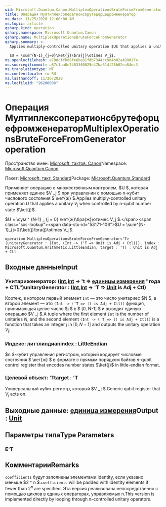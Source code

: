 ```yaml
---
uid: Microsoft.Quantum.Canon.MultiplexOperationsBruteForceFromGenerator
title: Операция Мултиплексоператионсбрутефорцефромженератор
ms.date: 11/25/2020 12:00:00 AM
ms.topic: article
qsharp.kind: operation
qsharp.namespace: Microsoft.Quantum.Canon
qsharp.name: MultiplexOperationsBruteForceFromGenerator
qsharp.summary: >-
  Applies multiply-controlled unitary operation $U$ that applies a unitary $V_j$ when controlled by n-qubit number state $\ket{j}$.

  $U = \sum^{N-1}_{j=0}\ket{j}\bra{j}\otimes V_j$.
ms.openlocfilehash: a700cffbd8fe8be01fdb7344cc9d4b02a4900174
ms.sourcegitcommit: a87c1aa8e7453360025e47ba614f25b02ea84ec3
ms.translationtype: MT
ms.contentlocale: ru-RU
ms.lasthandoff: 11/26/2020
ms.locfileid: "96206006"
---
```

# <a name="multiplexoperationsbruteforcefromgenerator-operation"></a><span data-ttu-id="53171-102">Операция Мултиплексоператионсбрутефорцефромженератор</span><span class="sxs-lookup"><span data-stu-id="53171-102">MultiplexOperationsBruteForceFromGenerator operation</span></span>

<span data-ttu-id="53171-103">Пространство имен: [Microsoft. тактов. Canon](xref:Microsoft.Quantum.Canon)</span><span class="sxs-lookup"><span data-stu-id="53171-103">Namespace: [Microsoft.Quantum.Canon](xref:Microsoft.Quantum.Canon)</span></span>

<span data-ttu-id="53171-104">Пакет: [Microsoft. такт. Standard](https://nuget.org/packages/Microsoft.Quantum.Standard)</span><span class="sxs-lookup"><span data-stu-id="53171-104">Package: [Microsoft.Quantum.Standard](https://nuget.org/packages/Microsoft.Quantum.Standard)</span></span>


<span data-ttu-id="53171-105">Применяет операцию с множественным контролем, $U $, которая применяет единое $V _j $ при управлении с помощью n-кубит числового состояния $ \кет{ж} $.</span><span class="sxs-lookup"><span data-stu-id="53171-105">Applies multiply-controlled unitary operation $U$ that applies a unitary $V_j$ when controlled by n-qubit number state $\ket{j}$.</span></span>

<span data-ttu-id="53171-106">$U = \сум ^ {N-1} _ {j = 0} \кет{ж}\бра{ж}\отимес V_j $.</span><span class="sxs-lookup"><span data-stu-id="53171-106">$U = \sum^{N-1}_{j=0}\ket{j}\bra{j}\otimes V_j$.</span></span>

```qsharp
operation MultiplexOperationsBruteForceFromGenerator<'T> (unitaryGenerator : (Int, (Int -> ('T => Unit is Adj + Ctl))), index : Microsoft.Quantum.Arithmetic.LittleEndian, target : 'T) : Unit is Adj + Ctl
```


## <a name="input"></a><span data-ttu-id="53171-107">Входные данные</span><span class="sxs-lookup"><span data-stu-id="53171-107">Input</span></span>

### <a name="unitarygenerator--intint---t--unit--is-adj--ctl"></a><span data-ttu-id="53171-108">Унитариженератор: ([int](xref:microsoft.quantum.lang-ref.int),[int](xref:microsoft.quantum.lang-ref.int) -> 't => [единицы измерения](xref:microsoft.quantum.lang-ref.unit)  "года + CTL")</span><span class="sxs-lookup"><span data-stu-id="53171-108">unitaryGenerator : ([Int](xref:microsoft.quantum.lang-ref.int),[Int](xref:microsoft.quantum.lang-ref.int) -> 'T => [Unit](xref:microsoft.quantum.lang-ref.unit)  is Adj + Ctl)</span></span>

<span data-ttu-id="53171-109">Кортеж, в котором первый элемент `Int` — это число унитариес $N $, а второй элемент — это `(Int -> ('T => () is Adj + Ctl))` функция, принимающая целое число $j $ в $ [0, N-1] $ и выводит единую операцию $V _j $.</span><span class="sxs-lookup"><span data-stu-id="53171-109">A tuple where the first element `Int` is the number of unitaries $N$, and the second element `(Int -> ('T => () is Adj + Ctl))` is a function that takes an integer $j$ in $[0,N-1]$ and outputs the unitary operation $V_j$.</span></span>


### <a name="index--littleendian"></a><span data-ttu-id="53171-110">Индекс: [литтлиндиан](xref:Microsoft.Quantum.Arithmetic.LittleEndian)</span><span class="sxs-lookup"><span data-stu-id="53171-110">index : [LittleEndian](xref:Microsoft.Quantum.Arithmetic.LittleEndian)</span></span>

<span data-ttu-id="53171-111">$n $-кубит управления регистром, который кодирует числовые состояния $ \кет{ж} $ в формате с прямым порядком байтов.</span><span class="sxs-lookup"><span data-stu-id="53171-111">$n$-qubit control register that encodes number states $\ket{j}$ in little-endian format.</span></span>


### <a name="target--t"></a><span data-ttu-id="53171-112">Целевой объект: 'T</span><span class="sxs-lookup"><span data-stu-id="53171-112">target : 'T</span></span>

<span data-ttu-id="53171-113">Универсальный кубит регистр, который $V _j $.</span><span class="sxs-lookup"><span data-stu-id="53171-113">Generic qubit register that $V_j$ acts on.</span></span>



## <a name="output--unit"></a><span data-ttu-id="53171-114">Выходные данные: [единица измерения](xref:microsoft.quantum.lang-ref.unit)</span><span class="sxs-lookup"><span data-stu-id="53171-114">Output : [Unit](xref:microsoft.quantum.lang-ref.unit)</span></span>



## <a name="type-parameters"></a><span data-ttu-id="53171-115">Параметры типа</span><span class="sxs-lookup"><span data-stu-id="53171-115">Type Parameters</span></span>

### <a name="t"></a><span data-ttu-id="53171-116">Е</span><span class="sxs-lookup"><span data-stu-id="53171-116">'T</span></span>



## <a name="remarks"></a><span data-ttu-id="53171-117">Комментарии</span><span class="sxs-lookup"><span data-stu-id="53171-117">Remarks</span></span>

<span data-ttu-id="53171-118">`coefficients` будут заполнены элементами Identity, если указано меньше $2 ^ n $.</span><span class="sxs-lookup"><span data-stu-id="53171-118">`coefficients` will be padded with identity elements if fewer than $2^n$ are specified.</span></span> <span data-ttu-id="53171-119">Эта версия реализована непосредственно с помощью циклов в единых операторах, управляемых n.</span><span class="sxs-lookup"><span data-stu-id="53171-119">This version is implemented directly by looping through n-controlled unitary operators.</span></span>